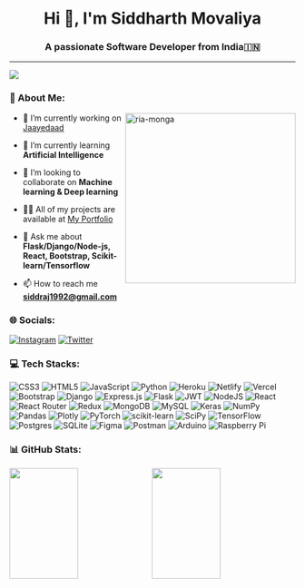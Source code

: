 <h1 align="center">Hi 👋, I'm Siddharth Movaliya</h1>

<h3 align="center">A passionate Software Developer from India🇮🇳</h3>

---

[![](https://visitcount.itsvg.in/api?id=siddharth-2382&icon=5&color=12)](https://visitcount.itsvg.in)

<h3>💫 About Me:</h3>

<img align="right" src="https://i.pinimg.com/564x/f7/a6/27/f7a6276644c0588b7dfdea6722ae95d1.jpg" alt="ria-monga" height="300" />

- 🔭 I’m currently working on [Jaayedaad](https://github.com/jaayedaad/jaayedaad)

- 🌱 I’m currently learning **Artificial Intelligence**

- 👯 I’m looking to collaborate on **Machine learning & Deep learning**

- 👨‍💻 All of my projects are available at [My Portfolio](https://siddharth-movaliya.vercel.app/)

- 💬 Ask me about **Flask/Django/Node-js, React, Bootstrap, Scikit-learn/Tensorflow**

- 📫 How to reach me **siddraj1992@gmail.com**

<h3>🌐 Socials:</h3>

[![Instagram](https://img.shields.io/badge/Instagram-%23E4405F.svg?logo=Instagram&logoColor=white)](https://instagram.com/siddharth_2382) [![Twitter](https://img.shields.io/badge/Twitter-%231DA1F2.svg?logo=Twitter&logoColor=white)](https://twitter.com/siddharth_2382) <a href="https://siddharth-movaliya.vercel.app/" target="_blank"><img alt="" src="https://img.shields.io/badge/Portfolio-000?logo=vercel&logoColor=yellow&style=flat" style="vertical-align:center" /></a>

<h3 align="left">💻 Tech Stacks:</h3>

![CSS3](https://img.shields.io/badge/css3-%231572B6.svg?style=for-the-badge&logo=css3&logoColor=white) ![HTML5](https://img.shields.io/badge/html5-%23E34F26.svg?style=for-the-badge&logo=html5&logoColor=white) ![JavaScript](https://img.shields.io/badge/javascript-%23323330.svg?style=for-the-badge&logo=javascript&logoColor=%23F7DF1E) ![Python](https://img.shields.io/badge/python-3670A0?style=for-the-badge&logo=python&logoColor=ffdd54) ![Heroku](https://img.shields.io/badge/heroku-%23430098.svg?style=for-the-badge&logo=heroku&logoColor=white) ![Netlify](https://img.shields.io/badge/netlify-%23000000.svg?style=for-the-badge&logo=netlify&logoColor=#00C7B7) ![Vercel](https://img.shields.io/badge/vercel-%23000000.svg?style=for-the-badge&logo=vercel&logoColor=white) ![Bootstrap](https://img.shields.io/badge/bootstrap-%23563D7C.svg?style=for-the-badge&logo=bootstrap&logoColor=white) ![Django](https://img.shields.io/badge/django-%23092E20.svg?style=for-the-badge&logo=django&logoColor=white) ![Express.js](https://img.shields.io/badge/express.js-%23404d59.svg?style=for-the-badge&logo=express&logoColor=%2361DAFB) ![Flask](https://img.shields.io/badge/flask-%23000.svg?style=for-the-badge&logo=flask&logoColor=white) ![JWT](https://img.shields.io/badge/JWT-black?style=for-the-badge&logo=JSON%20web%20tokens) ![NodeJS](https://img.shields.io/badge/node.js-6DA55F?style=for-the-badge&logo=node.js&logoColor=white) ![React](https://img.shields.io/badge/react-%2320232a.svg?style=for-the-badge&logo=react&logoColor=%2361DAFB) ![React Router](https://img.shields.io/badge/React_Router-CA4245?style=for-the-badge&logo=react-router&logoColor=white) ![Redux](https://img.shields.io/badge/redux-%23593d88.svg?style=for-the-badge&logo=redux&logoColor=white) ![MongoDB](https://img.shields.io/badge/MongoDB-%234ea94b.svg?style=for-the-badge&logo=mongodb&logoColor=white) ![MySQL](https://img.shields.io/badge/mysql-%2300f.svg?style=for-the-badge&logo=mysql&logoColor=white) ![Keras](https://img.shields.io/badge/Keras-%23D00000.svg?style=for-the-badge&logo=Keras&logoColor=white) ![NumPy](https://img.shields.io/badge/numpy-%23013243.svg?style=for-the-badge&logo=numpy&logoColor=white) ![Pandas](https://img.shields.io/badge/pandas-%23150458.svg?style=for-the-badge&logo=pandas&logoColor=white) ![Plotly](https://img.shields.io/badge/Plotly-%233F4F75.svg?style=for-the-badge&logo=plotly&logoColor=white) ![PyTorch](https://img.shields.io/badge/PyTorch-%23EE4C2C.svg?style=for-the-badge&logo=PyTorch&logoColor=white) ![scikit-learn](https://img.shields.io/badge/scikit--learn-%23F7931E.svg?style=for-the-badge&logo=scikit-learn&logoColor=white) ![SciPy](https://img.shields.io/badge/SciPy-%230C55A5.svg?style=for-the-badge&logo=scipy&logoColor=%white) ![TensorFlow](https://img.shields.io/badge/TensorFlow-%23FF6F00.svg?style=for-the-badge&logo=TensorFlow&logoColor=white) ![Postgres](https://img.shields.io/badge/postgres-%23316192.svg?style=for-the-badge&logo=postgresql&logoColor=white) ![SQLite](https://img.shields.io/badge/sqlite-%2307405e.svg?style=for-the-badge&logo=sqlite&logoColor=white) 	![Figma](https://img.shields.io/badge/figma-%23F24E1E.svg?style=for-the-badge&logo=figma&logoColor=white) ![Postman](https://img.shields.io/badge/Postman-FF6C37?style=for-the-badge&logo=postman&logoColor=white) ![Arduino](https://img.shields.io/badge/-Arduino-00979D?style=for-the-badge&logo=Arduino&logoColor=white) ![Raspberry Pi](https://img.shields.io/badge/-RaspberryPi-C51A4A?style=for-the-badge&logo=Raspberry-Pi)

<h3>📊 GitHub Stats:</h3>

<div style="align: center">
  <img width="49%" height="195" src="https://github-readme-stats.vercel.app/api?username=Siddharth-2382&theme=radical&show_icons=true" />
  <img width="49%" height="195" src="https://github-readme-streak-stats.herokuapp.com/?user=Siddharth-2382&theme=radical&show_icons=true" />
</div>
